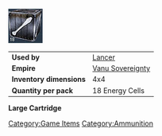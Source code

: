 ![](images/Lancercartridge.jpg "Lancercartridge.jpg")

|                          |                                                 |
| ------------------------ | ----------------------------------------------- |
| **Used by**              | [Lancer](Lancer "wikilink")                     |
| **Empire**               | [Vanu Sovereignty](Vanu_Sovereignty "wikilink") |
| **Inventory dimensions** | 4x4                                             |
| **Quantity per pack**    | 18 Energy Cells                                 |

**Large Cartridge**

[Category:Game Items](Category:Game_Items "wikilink")
[Category:Ammunition](Category:Ammunition "wikilink")
